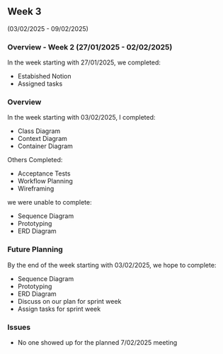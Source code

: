 ## Week 3 
(03/02/2025 - 09/02/2025)

### Overview - Week 2 (27/01/2025 - 02/02/2025)
In the week starting with 27/01/2025, we completed:
- Estabished Notion
- Assigned tasks

### Overview
In the week starting with 03/02/2025, I completed:
- Class Diagram
- Context Diagram
- Container Diagram

Others Completed:
- Acceptance Tests
- Workflow Planning
- Wireframing

we were unable to complete:
 - Sequence Diagram
 - Prototyping
 - ERD Diagram

### Future Planning
By the end of the week starting with 03/02/2025, we hope to complete:
 - Sequence Diagram
 - Prototyping
 - ERD Diagram
 - Discuss on our plan for sprint week
 - Assign tasks for sprint week

### Issues
- No one showed up for the planned 7/02/2025 meeting

